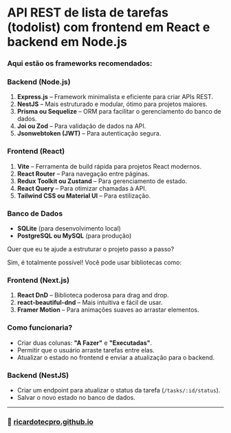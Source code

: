 # API REST de lista de tarefas (todolist) com frontend em React e backend em Node.js

### Aqui estão os frameworks recomendados:

### **Backend (Node.js)**

1. **Express.js** – Framework minimalista e eficiente para criar APIs REST.
2. **NestJS** – Mais estruturado e modular, ótimo para projetos maiores.
3. **Prisma ou Sequelize** – ORM para facilitar o gerenciamento do banco de dados.
4. **Joi ou Zod** – Para validação de dados na API.
5. **Jsonwebtoken (JWT)** – Para autenticação segura.

### **Frontend (React)**

1. **Vite** – Ferramenta de build rápida para projetos React modernos.
2. **React Router** – Para navegação entre páginas.
3. **Redux Toolkit ou Zustand** – Para gerenciamento de estado.
4. **React Query** – Para otimizar chamadas à API.
5. **Tailwind CSS ou Material UI** – Para estilização.

### **Banco de Dados**

- **SQLite** (para desenvolvimento local)
- **PostgreSQL ou MySQL** (para produção)

Quer que eu te ajude a estruturar o projeto passo a passo?



Sim, é totalmente possível! Você pode usar bibliotecas como:

### **Frontend (Next.js)**

1. **React DnD** – Biblioteca poderosa para drag and drop.
2. **react-beautiful-dnd** – Mais intuitiva e fácil de usar.
3. **Framer Motion** – Para animações suaves ao arrastar elementos.

### **Como funcionaria?**

- Criar duas colunas: **"A Fazer"** e **"Executadas"**.
- Permitir que o usuário arraste tarefas entre elas.
- Atualizar o estado no frontend e enviar a atualização para o backend.

### **Backend (NestJS)**

- Criar um endpoint para atualizar o status da tarefa (`/tasks/:id/status`).
- Salvar o novo estado no banco de dados.


---

### 🚀 [ricardotecpro.github.io](https://ricardotecpro.github.io/)

